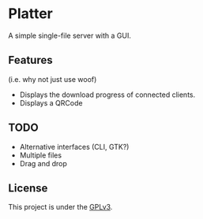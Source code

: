 Platter
=======

A simple single-file server with a GUI.

Features
--------
(i.e. why not just use woof)

* Displays the download progress of connected clients.
* Displays a QRCode

TODO
----

* Alternative interfaces (CLI, GTK?)
* Multiple files
* Drag and drop

License
-------

This project is under the [GPLv3](http://www.gnu.org/licenses/gpl.html).


